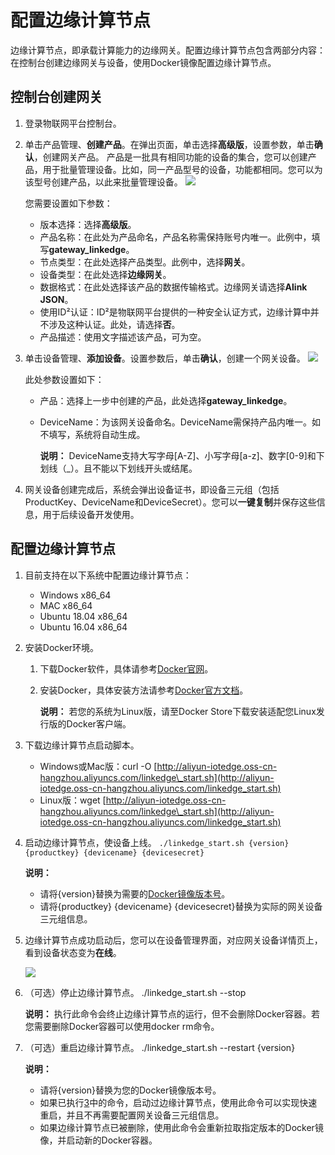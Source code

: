 # 配置边缘计算节点

边缘计算节点，即承载计算能力的边缘网关。配置边缘计算节点包含两部分内容：在控制台创建边缘网关与设备，使用Docker镜像配置边缘计算节点。

## 控制台创建网关 <a id="task_swz_vph_h2b"></a>

1. 登录物联网平台控制台。 
2. 单击产品管理、**创建产品**。在弹出页面，单击选择**高级版**，设置参数，单击**确认**，创建网关产品。 产品是一批具有相同功能的设备的集合，您可以创建产品，用于批量管理设备。比如，同一产品型号的设备，功能都相同。您可以为该型号创建产品，以此来批量管理设备。 ![](http://static-aliyun-doc.oss-cn-hangzhou.aliyuncs.com/assets/img/15096/15342303006543_zh-CN.png)

   您需要设置如下参数：

   * 版本选择：选择**高级版**。
   * 产品名称：在此处为产品命名，产品名称需保持账号内唯一。此例中，填写**gateway\_linkedge**。
   * 节点类型：在此处选择产品类型。此例中，选择**网关**。
   * 设备类型：在此处选择**边缘网关**。
   * 数据格式：在此处选择该产品的数据传输格式。边缘网关请选择**Alink JSON**。
   * 使用ID²认证：ID²是物联网平台提供的一种安全认证方式，边缘计算中并不涉及这种认证。此处，请选择**否**。
   * 产品描述：使用文字描述该产品，可为空。

3. 单击设备管理、**添加设备**。设置参数后，单击**确认**，创建一个网关设备。 ![](http://static-aliyun-doc.oss-cn-hangzhou.aliyuncs.com/assets/img/15096/15342303006544_zh-CN.png)

   此处参数设置如下：

   * 产品：选择上一步中创建的产品，此处选择**gateway\_linkedge**。
   * DeviceName：为该网关设备命名。DeviceName需保持产品内唯一。如不填写，系统将自动生成。

     **说明：** DeviceName支持大写字母\[A-Z\]、小写字母\[a-z\]、数字\[0-9\]和下划线（\_）。且不能以下划线开头或结尾。

4. 网关设备创建完成后，系统会弹出设备证书，即设备三元组（包括ProductKey、DeviceName和DeviceSecret）。您可以**一键复制**并保存这些信息，用于后续设备开发使用。

## 配置边缘计算节点 <a id="task_d4m_wph_h2b"></a>

1. 目前支持在以下系统中配置边缘计算节点：
   * Windows x86\_64
   * MAC x86\_64
   * Ubuntu 18.04 x86\_64
   * Ubuntu 16.04 x86\_64
2. 安装Docker环境。
   1. 下载Docker软件，具体请参考[Docker官网](https://www.docker.com/)。 
   2. 安装Docker，具体安装方法请参考[Docker官方文档](https://docs.docker.com/)。 

      **说明：** 若您的系统为Linux版，请至Docker Store下载安装适配您Linux发行版的Docker客户端。
3. 下载边缘计算节点启动脚本。
   * Windows或Mac版：curl -O [http://aliyun-iotedge.oss-cn-hangzhou.aliyuncs.com/linkedge\_start.sh](http://aliyun-iotedge.oss-cn-hangzhou.aliyuncs.com/linkedge_start.sh)
   * Linux版：wget [http://aliyun-iotedge.oss-cn-hangzhou.aliyuncs.com/linkedge\_start.sh](http://aliyun-iotedge.oss-cn-hangzhou.aliyuncs.com/linkedge_start.sh)
4. 启动边缘计算节点，使设备上线。 `./linkedge_start.sh {version} {productkey} {devicename} {devicesecret}`

   **说明：**

   * 请将{version}替换为需要的[Docker镜像版本号](../chan-pin-jian-jie/fa-bu-li-shi.md)。
   * 请将{productkey} {devicename} {devicesecret}替换为实际的网关设备三元组信息。

5. 边缘计算节点成功启动后，您可以在设备管理界面，对应网关设备详情页上，看到设备状态变为**在线**。

   ![](http://static-aliyun-doc.oss-cn-hangzhou.aliyuncs.com/assets/img/15096/15342303006546_zh-CN.png)

6. （可选）停止边缘计算节点。 ./linkedge\_start.sh --stop

   **说明：** 执行此命令会终止边缘计算节点的运行，但不会删除Docker容器。若您需要删除Docker容器可以使用docker rm命令。

7. （可选）重启边缘计算节点。 ./linkedge\_start.sh --restart {version}

   **说明：**

   * 请将{version}替换为您的Docker镜像版本号。
   * 如果已执行[3](pei-zhi-bian-yuan-ji-suan-jie-dian-1.md#step3start)中的命令，启动过边缘计算节点，使用此命令可以实现快速重启，并且不再需要配置网关设备三元组信息。
   * 如果边缘计算节点已被删除，使用此命令会重新拉取指定版本的Docker镜像，并启动新的Docker容器。

